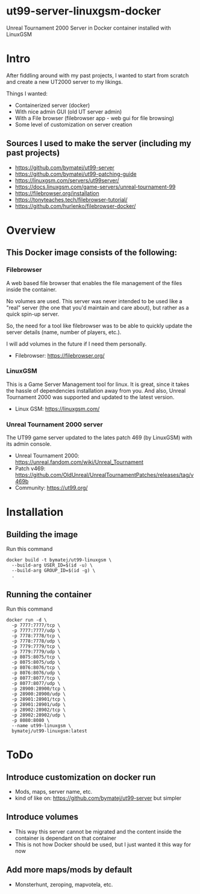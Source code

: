 # ut99-server-linuxgsm-docker
Unreal Tournament 2000 Server in Docker container installed with LinuxGSM

# Intro
After fiddling around with my past projects, I wanted to start from scratch and create a new UT2000 server to my likings.

Things I wanted: 
- Containerized server (docker)
- With nice admin GUI (old UT server admin)
- With a File browser (filebrowser app - web gui for file browsing)
- Some level of customization on server creation

## Sources I used to make the server (including my past projects)
- https://github.com/bymatej/ut99-server
- https://github.com/bymatej/ut99-patching-guide
- https://linuxgsm.com/servers/ut99server/
- https://docs.linuxgsm.com/game-servers/unreal-tournament-99
- https://filebrowser.org/installation
- https://tonyteaches.tech/filebrowser-tutorial/
- https://github.com/hurlenko/filebrowser-docker/

# Overview

## This Docker image consists of the following:
### Filebrowser
A web based file browser that enables the file management of the files inside the container. 

No volumes are used. This server was never intended to be used like a "real" server 
(the one that you'd maintain and care about), but rather as a quick spin-up server.

So, the need for a tool like filebrowser was to be able to quickly update the server details (name, number of players, etc.).

I will add volumes in the future if I need them personally.

- Filebrowser: https://filebrowser.org/

### LinuxGSM
This is a Game Server Management tool for linux. It is great, since it takes the hassle of dependencies installation 
away from you. And also, Unreal Tournament 2000 was supported and updated to the latest version.

- Linux GSM: https://linuxgsm.com/

### Unreal Tournament 2000 server
The UT99 game server updated to the lates patch 469 (by LinuxGSM) with its admin console.

- Unreal Tournament 2000: https://unreal.fandom.com/wiki/Unreal_Tournament 
- Patch v469: https://github.com/OldUnreal/UnrealTournamentPatches/releases/tag/v469b 
- Community: https://ut99.org/

# Installation

## Building the image
Run this command
```
docker build -t bymatej/ut99-linuxgsm \
  --build-arg USER_ID=$(id -u) \
  --build-arg GROUP_ID=$(id -g) \
  .
```

## Running the container

Run this command
```
docker run -d \
  -p 7777:7777/tcp \
  -p 7777:7777/udp \
  -p 7778:7778/tcp \
  -p 7778:7778/udp \
  -p 7779:7779/tcp \
  -p 7779:7779/udp \
  -p 8075:8075/tcp \
  -p 8075:8075/udp \
  -p 8076:8076/tcp \
  -p 8076:8076/udp \
  -p 8077:8077/tcp \
  -p 8077:8077/udp \
  -p 28900:28900/tcp \
  -p 28900:28900/udp \
  -p 28901:28901/tcp \
  -p 28901:28901/udp \
  -p 28902:28902/tcp \
  -p 28902:28902/udp \
  -p 8080:8080 \
  --name ut99-linuxgsm \
  bymatej/ut99-linuxgsm:latest
```

# ToDo
## Introduce customization on docker run
- Mods, maps, server name, etc.
- kind of like on: https://github.com/bymatej/ut99-server but simpler

## Introduce volumes
- This way this server cannot be migrated and the content inside the container is dependant on that container
- This is not how Docker should be used, but I just wanted it this way for now

## Add more maps/mods by default
- Monsterhunt, zeroping, mapvotela, etc.